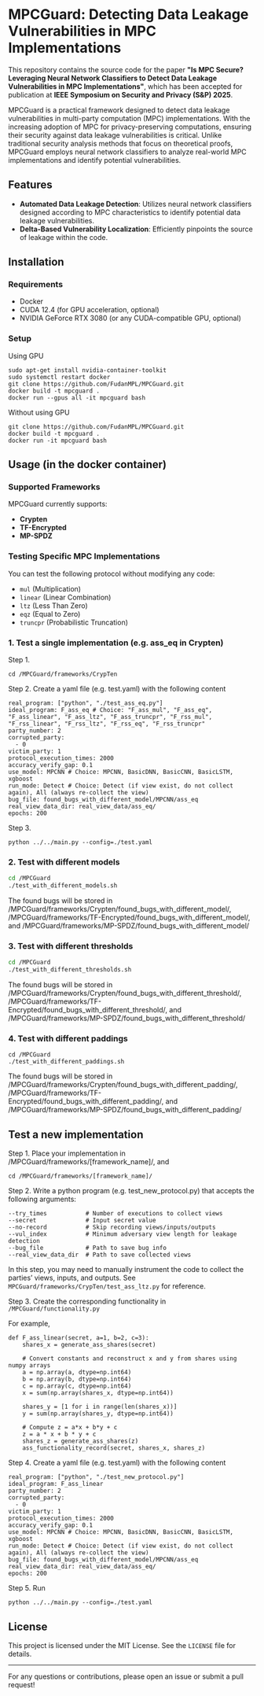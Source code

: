 # MPCGuard: Detecting Data Leakage Vulnerabilities in MPC Implementations


This repository contains the source code for the paper **"Is MPC Secure? Leveraging Neural Network Classifiers to Detect Data Leakage Vulnerabilities in MPC Implementations"**, which has been accepted for publication at **IEEE Symposium on Security and Privacy (S&P) 2025**.


MPCGuard is a practical framework designed to detect data leakage vulnerabilities in multi-party computation (MPC) implementations. With the increasing adoption of MPC for privacy-preserving computations, ensuring their security against data leakage vulnerabilities is critical. Unlike traditional security analysis methods that focus on theoretical proofs, MPCGuard employs neural network classifiers to analyze real-world MPC implementations and identify potential vulnerabilities.


## Features

- **Automated Data Leakage Detection**: Utilizes neural network classifiers designed according to MPC characteristics to identify potential data leakage vulnerabilities.
- **Delta-Based Vulnerability Localization**: Efficiently pinpoints the source of leakage within the code.

## Installation

### Requirements
- Docker
- CUDA 12.4 (for GPU acceleration, optional)
- NVIDIA GeForce RTX 3080 (or any CUDA-compatible GPU, optional)


### Setup

Using GPU

```
sudo apt-get install nvidia-container-toolkit
sudo systemctl restart docker
git clone https://github.com/FudanMPL/MPCGuard.git
docker build -t mpcguard .
docker run --gpus all -it mpcguard bash
```

Without using GPU

```
git clone https://github.com/FudanMPL/MPCGuard.git
docker build -t mpcguard .
docker run -it mpcguard bash
```

## Usage (in the docker container)

### Supported Frameworks
MPCGuard currently supports:

- **Crypten**
- **TF-Encrypted**
- **MP-SPDZ**

### Testing Specific MPC Implementations

You can test the following protocol without modifying any code:

- `mul` (Multiplication)
- `linear` (Linear Combination)
- `ltz` (Less Than Zero)
- `eqz` (Equal to Zero)
- `truncpr` (Probabilistic Truncation)


### 1. Test a single implementation (e.g. ass_eq in Crypten)

Step 1. 

```
cd /MPCGuard/frameworks/CrypTen
```

Step 2. Create a yaml file (e.g. test.yaml) with the following content

```
real_program: ["python", "./test_ass_eq.py"]
ideal_program: F_ass_eq # Choice: "F_ass_mul", "F_ass_eq", "F_ass_linear", "F_ass_ltz", "F_ass_truncpr", "F_rss_mul", "F_rss_linear", "F_rss_ltz", "F_rss_eq", "F_rss_truncpr"
party_number: 2
corrupted_party:
  - 0
victim_party: 1
protocol_execution_times: 2000
accuracy_verify_gap: 0.1
use_model: MPCNN # Choice: MPCNN, BasicDNN, BasicCNN, BasicLSTM, xgboost
run_mode: Detect # Choice: Detect (if view exist, do not collect again), All (always re-collect the view)
bug_file: found_bugs_with_different_model/MPCNN/ass_eq
real_view_data_dir: real_view_data/ass_eq/
epochs: 200
```

Step 3. 

```
python ../../main.py --config=./test.yaml
```


### 2. Test with different models 


```sh
cd /MPCGuard
./test_with_different_models.sh
```

The found bugs will be stored in /MPCGuard/frameworks/Crypten/found_bugs_with_different_model/, /MPCGuard/frameworks/TF-Encrypted/found_bugs_with_different_model/, and /MPCGuard/frameworks/MP-SPDZ/found_bugs_with_different_model/


### 3. Test with different thresholds 


```sh
cd /MPCGuard
./test_with_different_thresholds.sh
```

The found bugs will be stored in /MPCGuard/frameworks/Crypten/found_bugs_with_different_threshold/, /MPCGuard/frameworks/TF-Encrypted/found_bugs_with_different_threshold/, and /MPCGuard/frameworks/MP-SPDZ/found_bugs_with_different_threshold/

### 4. Test with different paddings 


```
cd /MPCGuard
./test_with_different_paddings.sh
```

The found bugs will be stored in /MPCGuard/frameworks/Crypten/found_bugs_with_different_padding/, /MPCGuard/frameworks/TF-Encrypted/found_bugs_with_different_padding/, and /MPCGuard/frameworks/MP-SPDZ/found_bugs_with_different_padding/


##  Test a new implementation 

Step 1. Place your implementation in /MPCGuard/frameworks/[framework_name]/, and 

```
cd /MPCGuard/frameworks/[framework_name]/
```


Step 2. Write a python program (e.g. test_new_protocol.py) that accepts the following arguments:

```
--try_times           # Number of executions to collect views
--secret              # Input secret value
--no-record           # Skip recording views/inputs/outputs
--vul_index           # Minimum adversary view length for leakage detection
--bug_file            # Path to save bug info
--real_view_data_dir  # Path to save collected views
```

In this step, you may need to manually instrument the code to collect the parties’ views, inputs, and outputs. See ```MPCGuard/frameworks/CrypTen/test_ass_ltz.py``` for reference.

Step 3. Create the corresponding functionality in ```/MPCGuard/functionality.py```

For example, 

```
def F_ass_linear(secret, a=1, b=2, c=3):
    shares_x = generate_ass_shares(secret)

    # Convert constants and reconstruct x and y from shares using numpy arrays
    a = np.array(a, dtype=np.int64)
    b = np.array(b, dtype=np.int64)
    c = np.array(c, dtype=np.int64)
    x = sum(np.array(shares_x, dtype=np.int64))
    
    shares_y = [1 for i in range(len(shares_x))]
    y = sum(np.array(shares_y, dtype=np.int64))
    
    # Compute z = a*x + b*y + c
    z = a * x + b * y + c
    shares_z = generate_ass_shares(z)
    ass_functionality_record(secret, shares_x, shares_z)
```


Step 4. Create a yaml file (e.g. test.yaml) with the following content

```
real_program: ["python", "./test_new_protocol.py"]
ideal_program: F_ass_linear
party_number: 2
corrupted_party:
  - 0
victim_party: 1
protocol_execution_times: 2000
accuracy_verify_gap: 0.1
use_model: MPCNN # Choice: MPCNN, BasicDNN, BasicCNN, BasicLSTM, xgboost
run_mode: Detect # Choice: Detect (if view exist, do not collect again), All (always re-collect the view)
bug_file: found_bugs_with_different_model/MPCNN/ass_eq
real_view_data_dir: real_view_data/ass_eq/
epochs: 200
```

Step 5. Run


```
python ../../main.py --config=./test.yaml
```


## License
This project is licensed under the MIT License. See the `LICENSE` file for details.

---
For any questions or contributions, please open an issue or submit a pull request!

